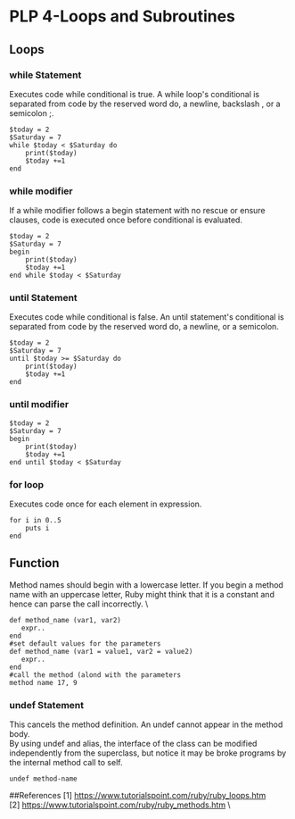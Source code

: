 # PLP 4-Loops and Subroutines
## Loops
### while Statement
Executes code while conditional is true. A while loop's conditional is separated from code by the reserved word do, a newline, backslash \, or a semicolon ;.
```
$today = 2
$Saturday = 7
while $today < $Saturday do
    print($today)
    $today +=1
end
```
### while modifier
If a while modifier follows a begin statement with no rescue or ensure clauses, code is executed once before conditional is evaluated.
```
$today = 2
$Saturday = 7
begin
    print($today)  
    $today +=1
end while $today < $Saturday 
```
### until Statement
Executes code while conditional is false. An until statement's conditional is separated from code by the reserved word do, a newline, or a semicolon.
```
$today = 2
$Saturday = 7
until $today >= $Saturday do
    print($today)
    $today +=1
end
```
### until modifier
```
$today = 2
$Saturday = 7
begin
    print($today)
    $today +=1
end until $today < $Saturday
```
### for loop
Executes code once for each element in expression.
```
for i in 0..5
    puts i
end
```
## Function
Method names should begin with a lowercase letter. If you begin a method name with an uppercase letter, Ruby might think that it is a constant and hence can parse the call incorrectly. \
```
def method_name (var1, var2)
   expr..
end
#set default values for the parameters
def method_name (var1 = value1, var2 = value2)
   expr..
end
#call the method (alond with the parameters
method name 17, 9
```
### undef Statement
This cancels the method definition. An undef cannot appear in the method body. \
By using undef and alias, the interface of the class can be modified independently from the superclass, but notice it may be broke programs by the internal method call to self.
```
undef method-name
```

##References
[1] https://www.tutorialspoint.com/ruby/ruby_loops.htm \
[2] https://www.tutorialspoint.com/ruby/ruby_methods.htm \

